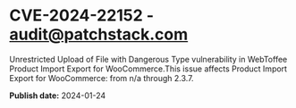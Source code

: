 # CVE-2024-22152 - audit@patchstack.com

Unrestricted Upload of File with Dangerous Type vulnerability in WebToffee Product Import Export for WooCommerce.This issue affects Product Import Export for WooCommerce: from n/a through 2.3.7.



**Publish date:** 2024-01-24
